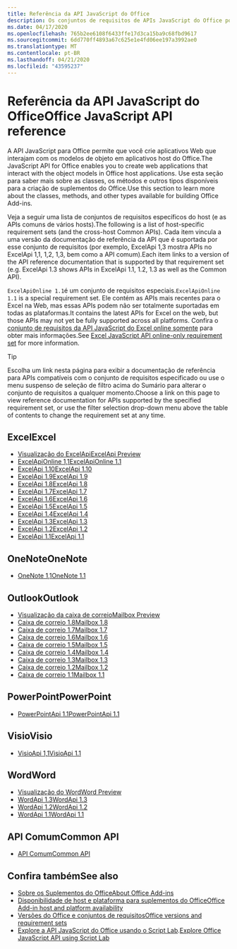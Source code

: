 ```yaml
---
title: Referência da API JavaScript do Office
description: Os conjuntos de requisitos de APIs JavaScript do Office por host.
ms.date: 04/17/2020
ms.openlocfilehash: 765b2ee6108f6433ffe17d3ca15ba9c68fbd9617
ms.sourcegitcommit: 6dd770ff4893a67c625e1e4fd06ee197a3992ae0
ms.translationtype: MT
ms.contentlocale: pt-BR
ms.lasthandoff: 04/21/2020
ms.locfileid: "43595237"
---
```

# <a name="office-javascript-api-reference"></a><span data-ttu-id="38a7b-103">Referência da API JavaScript do Office</span><span class="sxs-lookup"><span data-stu-id="38a7b-103">Office JavaScript API reference</span></span>

<span data-ttu-id="38a7b-104">A API JavaScript para Office permite que você crie aplicativos Web que interajam com os modelos de objeto em aplicativos host do Office.</span><span class="sxs-lookup"><span data-stu-id="38a7b-104">The JavaScript API for Office enables you to create web applications that interact with the object models in Office host applications.</span></span> <span data-ttu-id="38a7b-105">Use esta seção para saber mais sobre as classes, os métodos e outros tipos disponíveis para a criação de suplementos do Office.</span><span class="sxs-lookup"><span data-stu-id="38a7b-105">Use this section to learn more about the classes, methods, and other types available for building Office Add-ins.</span></span>

<span data-ttu-id="38a7b-106">Veja a seguir uma lista de conjuntos de requisitos específicos do host (e as APIs comuns de vários hosts).</span><span class="sxs-lookup"><span data-stu-id="38a7b-106">The following is a list of host-specific requirement sets (and the cross-host Common APIs).</span></span> <span data-ttu-id="38a7b-107">Cada item vincula a uma versão da documentação de referência da API que é suportada por esse conjunto de requisitos (por exemplo, ExcelApi 1,3 mostra APIs no ExcelApi 1,1, 1,2, 1,3, bem como a API comum).</span><span class="sxs-lookup"><span data-stu-id="38a7b-107">Each item links to a version of the API reference documentation that is supported by that requirement set (e.g. ExcelApi 1.3 shows APIs in ExcelApi 1.1, 1.2, 1.3 as well as the Common API).</span></span>

<span data-ttu-id="38a7b-108">`ExcelApiOnline 1.1`é um conjunto de requisitos especiais.</span><span class="sxs-lookup"><span data-stu-id="38a7b-108">`ExcelApiOnline 1.1` is a special requirement set.</span></span> <span data-ttu-id="38a7b-109">Ele contém as APIs mais recentes para o Excel na Web, mas essas APIs podem não ser totalmente suportadas em todas as plataformas.</span><span class="sxs-lookup"><span data-stu-id="38a7b-109">It contains the latest APIs for Excel on the web, but those APIs may not yet be fully supported across all platforms.</span></span> <span data-ttu-id="38a7b-110">Confira o [conjunto de requisitos da API JavaScript do Excel online somente](/office/dev/add-ins/reference/requirement-sets/excel-api-online-requirement-set) para obter mais informações.</span><span class="sxs-lookup"><span data-stu-id="38a7b-110">See [Excel JavaScript API online-only requirement set](/office/dev/add-ins/reference/requirement-sets/excel-api-online-requirement-set) for more information.</span></span>

> [!TIP]
> <span data-ttu-id="38a7b-111">Escolha um link nesta página para exibir a documentação de referência para APIs compatíveis com o conjunto de requisitos especificado ou use o menu suspenso de seleção de filtro acima do Sumário para alterar o conjunto de requisitos a qualquer momento.</span><span class="sxs-lookup"><span data-stu-id="38a7b-111">Choose a link on this page to view reference documentation for APIs supported by the specified requirement set, or use the filter selection drop-down menu above the table of contents to change the requirement set at any time.</span></span>

## <a name="excel"></a><span data-ttu-id="38a7b-112">Excel</span><span class="sxs-lookup"><span data-stu-id="38a7b-112">Excel</span></span>

- [<span data-ttu-id="38a7b-113">Visualização do ExcelApi</span><span class="sxs-lookup"><span data-stu-id="38a7b-113">ExcelApi Preview</span></span>](/javascript/api/excel?view=excel-js-preview)
- [<span data-ttu-id="38a7b-114">ExcelApiOnline 1,1</span><span class="sxs-lookup"><span data-stu-id="38a7b-114">ExcelApiOnline 1.1</span></span>](/javascript/api/excel?view=excel-js-online)
- [<span data-ttu-id="38a7b-115">ExcelApi 1.10</span><span class="sxs-lookup"><span data-stu-id="38a7b-115">ExcelApi 1.10</span></span>](/javascript/api/excel?view=excel-js-1.10)
- [<span data-ttu-id="38a7b-116">ExcelApi 1.9</span><span class="sxs-lookup"><span data-stu-id="38a7b-116">ExcelApi 1.9</span></span>](/javascript/api/excel?view=excel-js-1.9)
- [<span data-ttu-id="38a7b-117">ExcelApi 1.8</span><span class="sxs-lookup"><span data-stu-id="38a7b-117">ExcelApi 1.8</span></span>](/javascript/api/excel?view=excel-js-1.8)
- [<span data-ttu-id="38a7b-118">ExcelApi 1.7</span><span class="sxs-lookup"><span data-stu-id="38a7b-118">ExcelApi 1.7</span></span>](/javascript/api/excel?view=excel-js-1.7)
- [<span data-ttu-id="38a7b-119">ExcelApi 1.6</span><span class="sxs-lookup"><span data-stu-id="38a7b-119">ExcelApi 1.6</span></span>](/javascript/api/excel?view=excel-js-1.6)
- [<span data-ttu-id="38a7b-120">ExcelApi 1.5</span><span class="sxs-lookup"><span data-stu-id="38a7b-120">ExcelApi 1.5</span></span>](/javascript/api/excel?view=excel-js-1.5)
- [<span data-ttu-id="38a7b-121">ExcelApi 1.4</span><span class="sxs-lookup"><span data-stu-id="38a7b-121">ExcelApi 1.4</span></span>](/javascript/api/excel?view=excel-js-1.4)
- [<span data-ttu-id="38a7b-122">ExcelApi 1.3</span><span class="sxs-lookup"><span data-stu-id="38a7b-122">ExcelApi 1.3</span></span>](/javascript/api/excel?view=excel-js-1.3)
- [<span data-ttu-id="38a7b-123">ExcelApi 1.2</span><span class="sxs-lookup"><span data-stu-id="38a7b-123">ExcelApi 1.2</span></span>](/javascript/api/excel?view=excel-js-1.2)
- [<span data-ttu-id="38a7b-124">ExcelApi 1.1</span><span class="sxs-lookup"><span data-stu-id="38a7b-124">ExcelApi 1.1</span></span>](/javascript/api/excel?view=excel-js-1.1)

## <a name="onenote"></a><span data-ttu-id="38a7b-125">OneNote</span><span class="sxs-lookup"><span data-stu-id="38a7b-125">OneNote</span></span>

- [<span data-ttu-id="38a7b-126">OneNote 1,1</span><span class="sxs-lookup"><span data-stu-id="38a7b-126">OneNote 1.1</span></span>](/javascript/api/onenote?view=onenote-js-1.1)

## <a name="outlook"></a><span data-ttu-id="38a7b-127">Outlook</span><span class="sxs-lookup"><span data-stu-id="38a7b-127">Outlook</span></span>

- [<span data-ttu-id="38a7b-128">Visualização da caixa de correio</span><span class="sxs-lookup"><span data-stu-id="38a7b-128">Mailbox Preview</span></span>](/javascript/api/outlook?view=outlook-js-preview)
- [<span data-ttu-id="38a7b-129">Caixa de correio 1.8</span><span class="sxs-lookup"><span data-stu-id="38a7b-129">Mailbox 1.8</span></span>](/javascript/api/outlook?view=outlook-js-1.8)
- [<span data-ttu-id="38a7b-130">Caixa de correio 1.7</span><span class="sxs-lookup"><span data-stu-id="38a7b-130">Mailbox 1.7</span></span>](/javascript/api/outlook?view=outlook-js-1.7)
- [<span data-ttu-id="38a7b-131">Caixa de correio 1.6</span><span class="sxs-lookup"><span data-stu-id="38a7b-131">Mailbox 1.6</span></span>](/javascript/api/outlook?view=outlook-js-1.6)
- [<span data-ttu-id="38a7b-132"> Caixa de correio 1.5</span><span class="sxs-lookup"><span data-stu-id="38a7b-132">Mailbox 1.5</span></span>](/javascript/api/outlook?view=outlook-js-1.5)
- [<span data-ttu-id="38a7b-133"> Caixa de correio 1.4</span><span class="sxs-lookup"><span data-stu-id="38a7b-133">Mailbox 1.4</span></span>](/javascript/api/outlook?view=outlook-js-1.4)
- [<span data-ttu-id="38a7b-134"> Caixa de correio 1.3</span><span class="sxs-lookup"><span data-stu-id="38a7b-134">Mailbox 1.3</span></span>](/javascript/api/outlook?view=outlook-js-1.3)
- [<span data-ttu-id="38a7b-135">Caixa de correio 1.2</span><span class="sxs-lookup"><span data-stu-id="38a7b-135">Mailbox 1.2</span></span>](/javascript/api/outlook?view=outlook-js-1.2)
- [<span data-ttu-id="38a7b-136"> Caixa de correio 1.1</span><span class="sxs-lookup"><span data-stu-id="38a7b-136">Mailbox 1.1</span></span>](/javascript/api/outlook?view=outlook-js-1.1)

## <a name="powerpoint"></a><span data-ttu-id="38a7b-137">PowerPoint</span><span class="sxs-lookup"><span data-stu-id="38a7b-137">PowerPoint</span></span>

- [<span data-ttu-id="38a7b-138">PowerPointApi 1.1</span><span class="sxs-lookup"><span data-stu-id="38a7b-138">PowerPointApi 1.1</span></span>](/javascript/api/powerpoint?view=powerpoint-js-1.1)

## <a name="visio"></a><span data-ttu-id="38a7b-139">Visio</span><span class="sxs-lookup"><span data-stu-id="38a7b-139">Visio</span></span>

- [<span data-ttu-id="38a7b-140">VisioApi 1,1</span><span class="sxs-lookup"><span data-stu-id="38a7b-140">VisioApi 1.1</span></span>](/javascript/api/visio?view=visio-js-1.1)

## <a name="word"></a><span data-ttu-id="38a7b-141">Word</span><span class="sxs-lookup"><span data-stu-id="38a7b-141">Word</span></span>

- [<span data-ttu-id="38a7b-142">Visualização do Word</span><span class="sxs-lookup"><span data-stu-id="38a7b-142">Word Preview</span></span>](/javascript/api/word?view=word-js-preview)
- [<span data-ttu-id="38a7b-143">WordApi 1.3</span><span class="sxs-lookup"><span data-stu-id="38a7b-143">WordApi 1.3</span></span>](/javascript/api/word?view=word-js-1.3)
- [<span data-ttu-id="38a7b-144">WordApi 1.2</span><span class="sxs-lookup"><span data-stu-id="38a7b-144">WordApi 1.2</span></span>](/javascript/api/word?view=word-js-1.2)
- [<span data-ttu-id="38a7b-145">WordApi 1.1</span><span class="sxs-lookup"><span data-stu-id="38a7b-145">WordApi 1.1</span></span>](/javascript/api/word?view=word-js-1.1)

## <a name="common-api"></a><span data-ttu-id="38a7b-146">API Comum</span><span class="sxs-lookup"><span data-stu-id="38a7b-146">Common API</span></span>

- [<span data-ttu-id="38a7b-147">API Comum</span><span class="sxs-lookup"><span data-stu-id="38a7b-147">Common API</span></span>](/javascript/api/office?view=common-js)

## <a name="see-also"></a><span data-ttu-id="38a7b-148">Confira também</span><span class="sxs-lookup"><span data-stu-id="38a7b-148">See also</span></span>

- [<span data-ttu-id="38a7b-149">Sobre os Suplementos do Office</span><span class="sxs-lookup"><span data-stu-id="38a7b-149">About Office Add-ins</span></span>](/office/dev/add-ins/overview)
- [<span data-ttu-id="38a7b-150">Disponibilidade de host e plataforma para suplementos do Office</span><span class="sxs-lookup"><span data-stu-id="38a7b-150">Office Add-in host and platform availability</span></span>](/office/dev/add-ins/overview/office-add-in-availability)
- [<span data-ttu-id="38a7b-151">Versões do Office e conjuntos de requisitos</span><span class="sxs-lookup"><span data-stu-id="38a7b-151">Office versions and requirement sets</span></span>](/office/dev/add-ins/develop/office-versions-and-requirement-sets)
- <span data-ttu-id="38a7b-152">[Explore a API JavaScript do Office usando o Script Lab](/office/dev/add-ins/overview/explore-with-script-lab).</span><span class="sxs-lookup"><span data-stu-id="38a7b-152">[Explore Office JavaScript API using Script Lab](/office/dev/add-ins/overview/explore-with-script-lab)</span></span>
